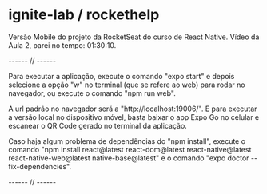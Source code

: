 # ignite-lab / rockethelp

Versão Mobile do projeto da RocketSeat do curso de React Native.
Vídeo da Aula 2, parei no tempo: 01:30:10.

------ // ------

Para executar a aplicação, execute o comando "expo start" e depois selecione a opção "w" no terminal (que se refere ao web) para rodar no navegador, ou execute o comando "npm run web".

A url padrão no navegador será a "http://localhost:19006/".
E para executar a versão local no dispositivo móvel, basta baixar o app Expo Go no celular e escanear o QR Code gerado no terminal da aplicação.

Caso haja algum problema de dependências do "npm install", execute o comando "npm install react@latest react-dom@latest react-native@latest react-native-web@latest native-base@latest" e o comando "expo doctor --fix-dependencies".

------ // ------